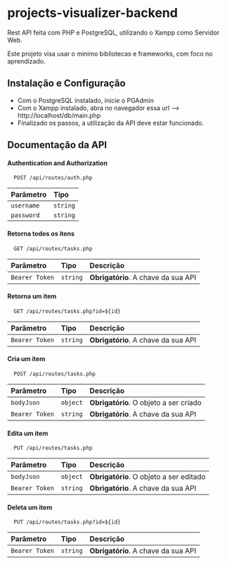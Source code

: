 # projects-visualizer-backend

Rest API feita com PHP e PostgreSQL, utilizando o Xampp como Servidor Web.

Este projeto visa usar o minimo bibliotecas e frameworks, com foco no aprendizado.

## Instalação e Configuração

- Com o PostgreSQL instalado, inicie o PGAdmin
- Com o Xampp instalado, abra no navegador essa url --> http://localhost/db/main.php
- Finalizado os passos, a utilização da API deve estar funcionado.

## Documentação da API

#### Authentication and Authorization

```http
  POST /api/routes/auth.php
```

| Parâmetro  | Tipo     |
| :--------- | :------- |
| `username` | `string` |
| `password` | `string` |

#### Retorna todos os itens

```http
  GET /api/routes/tasks.php
```

| Parâmetro      | Tipo     | Descrição                           |
| :------------- | :------- | :---------------------------------- |
| `Bearer Token` | `string` | **Obrigatório**. A chave da sua API |

#### Retorna um item

```http
  GET /api/routes/tasks.php?id=${id}
```

| Parâmetro      | Tipo     | Descrição                           |
| :------------- | :------- | :---------------------------------- |
| `Bearer Token` | `string` | **Obrigatório**. A chave da sua API |

#### Cria um item

```http
  POST /api/routes/tasks.php
```

| Parâmetro      | Tipo     | Descrição                              |
| :------------- | :------- | :------------------------------------- |
| `bodyJson`     | `object` | **Obrigatório**. O objeto a ser criado |
| `Bearer Token` | `string` | **Obrigatório**. A chave da sua API    |

#### Edita um item

```http
  PUT /api/routes/tasks.php
```

| Parâmetro      | Tipo     | Descrição                               |
| :------------- | :------- | :-------------------------------------- |
| `bodyJson`     | `object` | **Obrigatório**. O objeto a ser editado |
| `Bearer Token` | `string` | **Obrigatório**. A chave da sua API     |

#### Deleta um item

```http
  PUT /api/routes/tasks.php?id=${id}
```

| Parâmetro      | Tipo     | Descrição                           |
| :------------- | :------- | :---------------------------------- |
| `Bearer Token` | `string` | **Obrigatório**. A chave da sua API |
